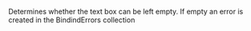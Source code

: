 ﻿Determines whether the text box can be left empty. If empty an error is created in the BindindErrors collection